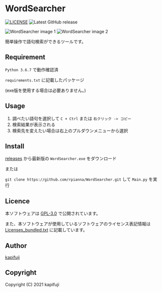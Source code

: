 WordSearcher
====
[![LICENSE](https://img.shields.io/badge/license-GPLv3-blue)](LISENCE.txt)
![Latest GitHub release](https://img.shields.io/github/release/rpianna/WordSearcher.svg)

![WordSearcher image 1](https://user-images.githubusercontent.com/16664464/81478687-dfa37e80-9259-11ea-8dd2-699d88ee5a0a.png)
![WordSearcher image 2](https://user-images.githubusercontent.com/16664464/81478688-e205d880-9259-11ea-87fa-8459611a8925.png)

簡単操作で語句検索ができるツールです。

## Requirement
`Python 3.6.7` で動作確認済　

`requirements.txt` に記載したパッケージ

(exe版を使用する場合は必要ありません。)

## Usage
1. 調べたい語句を選択して `C + Ctrl` または `右クリック -> コピー`
2. 検索結果が表示される
3. 検索先を変えたい場合は右上のプルダウンメニューから選択

## Install
[releases](https://github.com/rpianna/WordSearcher/releases) から最新版の `WordSearcher.exe` をダウンロード

または

`git clone https://github.com/rpianna/WordSearcher.git` して `Main.py` を実行

## Licence

本ソフトウェアは [GPL-3.0](https://github.com/rpianna/WordSearcher/blob/master/LICENSE.txt) で公開されています。

また、本ソフトウェアが使用しているソフトウェアのライセンス表記情報は [Licenses_bundled.txt](https://github.com/rpianna/WordSearcher/blob/master/Licenses_bundled.txt) に記載しています。


## Author

[kapifuji](https://github.com/rpianna)


## Copyright

Copyright (C) 2021 kapifuji